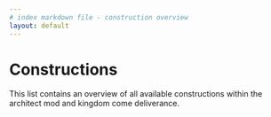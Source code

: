 ```yaml
---
# index markdown file - construction overview
layout: default
---
```

# Constructions
This list contains an overview of all available constructions within the architect mod and kingdom come deliverance.
